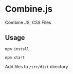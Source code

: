 # Combine.js

Combine JS, CSS Files

## Usage

```
npm install
```

```
npm start
```

Add files to `/src/dist` directory